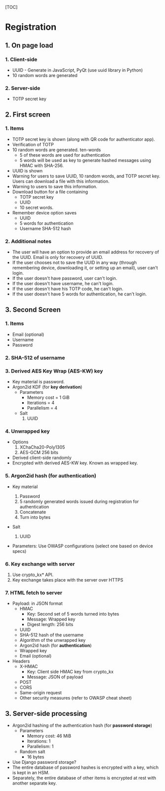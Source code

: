 [TOC]
# **Registration** #
## 1. On page load

### 1. Client-side

* UUID - Generate in JavaScript, PyQt (use uuid library in Python)
* 10 random words are generated

### 2. Server-side

* TOTP secret key
		
## 	2. First screen ###
### 1. Items


* TOTP secret key is shown (along with QR code for authenticator app).
* Verification of TOTP
* 10 random words are generated. ten-words
	* 5 of these words are used for authentication
	* 5 words will be used as key to generate hashed messages using HMAC with SHA-256.
* UUID is shown
* Warning for users to save UUID, 10 random words, and TOTP secret key. Users can download a file with this information. 
* Warning to users to save this information.
* Download button for a file containing
	*  TOTP secret key
	*  UUID
	*  10 secret words.
* Remember device option saves
	* UUID
	* 5 words for authentication
	* Username SHA-512 hash

### 2. Additional notes		    

* The user will have an option to provide an email address for recovery of the UUID. Email is only for recovery of UUID.
* If the user chooses not to save the UUID in any way (through remembering device, downloading it, or setting up an email), user can't login.
* If the user doesn't have password, user can't login.
* If the user doesn't have username, he can't login.
* If the user doesn't have his TOTP code, he can't login.
* If the user doesn't have 5 words for authentication, he can't login.

## 3. Second Screen ###

### 1. Items
	
* 	Email (optional)
* 	Username
* 	Password

### 2. SHA-512 of username
	
### 3. Derived AES Key Wrap (AES-KW) key
	
* Key material is password.
* Argon2id KDF (for **key derivation**)
	* Parameters
		* Memory cost = 1 GiB
		* Iterations = 4
		* Parallelism = 4
	* Salt
		1. UUID

### 4. Unwrapped key

* Options
	1. XChaCha20-Poly1305
	2. AES-GCM 256 bits
* Derived client-side randomly
* Encrypted with derived AES-KW key. Known as wrapped key.

### 5. Argon2id hash (for **authentication**)	
* Key material
	1. Password
	2. 5 randomly generated words issued during registration for authentication
	3. Concatenate
	4. Turn into bytes
* Salt
	1. UUID

* Parameters: Use OWASP configurations (select one based on device specs)

### 6. Key exchange with server

1. Use crypto_kx* API.
2. Key exchange takes place with the server over HTTPS

### 7. HTML fetch to server

* Payload: in JSON format
	* HMAC
		* Key: Second set of 5 words turned into bytes
		* Message: Wrapped key
		* Digest length: 256 bits
	* UUID
	* SHA-512 hash of the username
	* Algorithm of the unwrapped key
	* Argon2id hash (for **authentication**)
	* Wrapped key
	* Email (optional)
* Headers
	* X-HMAC
		* Key: Client side HMAC key from crypto_kx
		* Message: JSON of payload
	* POST
	* CORS
	* Same-origin request
	* Other security measures (refer to OWASP cheat sheet)

## 3. Server-side processing

* Argon2id hashing of the authentication hash (for **password storage**) 
	* Parameters
		* Memory cost: 46 MiB
		* Iterations: 1
		* Parallelism: 1
	* Random salt
		* 16 bytes
* Use Django password storage?
* The entire database of password hashes is encrypted with a key, which is kept in an HSM.
* Separately, the entire database of other items is encrypted at rest with another separate key.